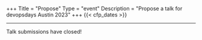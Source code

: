 +++
Title = "Propose"
Type = "event"
Description = "Propose a talk for devopsdays Austin 2023"
+++
  {{< cfp_dates >}}

<hr>

Talk submissions have closed!

